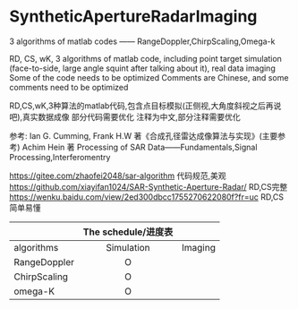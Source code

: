 # SyntheticApertureRadarImaging
3 algorithms of matlab codes —— RangeDoppler,ChirpScaling,Omega-k

RD, CS, wK, 3 algorithms of matlab code, including point target simulation (face-to-side, large angle squint after talking about it), real data imaging
Some of the code needs to be optimized
Comments are Chinese, and some comments need to be optimized




RD,CS,wK,3种算法的matlab代码,包含点目标模拟(正侧视,大角度斜视之后再说吧),真实数据成像
部分代码需要优化
注释为中文,部分注释需要优化

参考:
Ian G. Cumming, Frank H.W 著《合成孔径雷达成像算法与实现》(主要参考)
Achim Hein 著 Processing of SAR Data——Fundamentals,Signal Processing,Interferomentry

https://gitee.com/zhaofei2048/sar-algorithm 代码规范,美观
https://github.com/xiayifan1024/SAR-Synthetic-Aperture-Radar/ RD,CS完整
https://wenku.baidu.com/view/2ed300dbcc1755270622080f?fr=uc RD,CS简单易懂



|            |The schedule/进度表|           |
|-------------| :-----------: |------------|
| algorithms  |   Simulation  |   Imaging  |
|RangeDoppler |        O      |            |
|ChirpScaling |        O      |            |
|   omega-K   |        O       |            |
